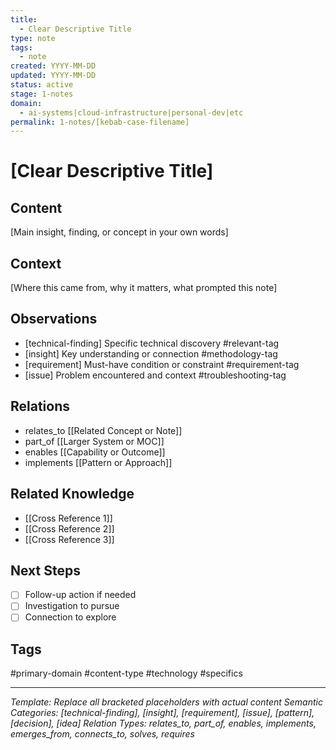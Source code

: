 ```yaml
---
title:
  - Clear Descriptive Title
type: note
tags:
  - note
created: YYYY-MM-DD
updated: YYYY-MM-DD
status: active
stage: 1-notes
domain:
  - ai-systems|cloud-infrastructure|personal-dev|etc
permalink: 1-notes/[kebab-case-filename]
---
```


# [Clear Descriptive Title]

## Content
[Main insight, finding, or concept in your own words]

## Context
[Where this came from, why it matters, what prompted this note]

## Observations
- [technical-finding] Specific technical discovery #relevant-tag
- [insight] Key understanding or connection #methodology-tag
- [requirement] Must-have condition or constraint #requirement-tag
- [issue] Problem encountered and context #troubleshooting-tag

## Relations
- relates_to [[Related Concept or Note]]
- part_of [[Larger System or MOC]]
- enables [[Capability or Outcome]]
- implements [[Pattern or Approach]]

## Related Knowledge
- [[Cross Reference 1]]
- [[Cross Reference 2]]
- [[Cross Reference 3]]

## Next Steps
- [ ] Follow-up action if needed
- [ ] Investigation to pursue
- [ ] Connection to explore

## Tags
#primary-domain #content-type #technology #specifics

---
*Template: Replace all bracketed placeholders with actual content*
*Semantic Categories: [technical-finding], [insight], [requirement], [issue], [pattern], [decision], [idea]*
*Relation Types: relates_to, part_of, enables, implements, emerges_from, connects_to, solves, requires*
